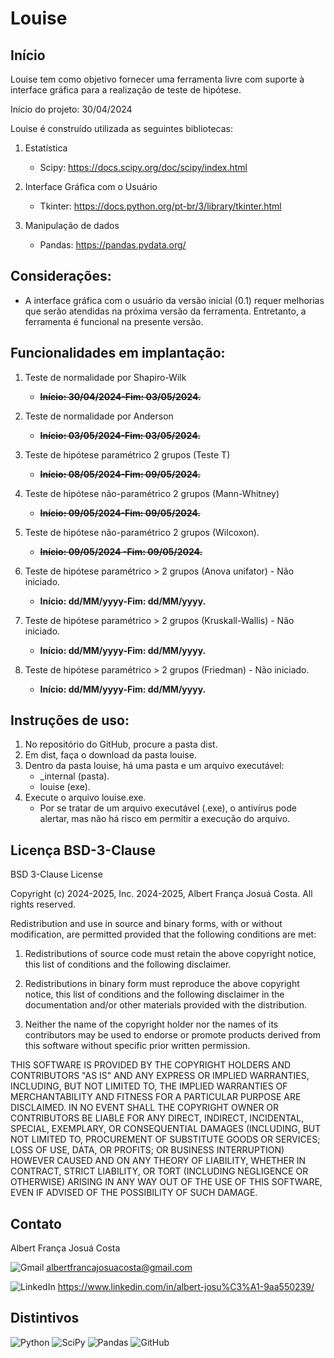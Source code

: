 # Louise

## Início

Louise tem como objetivo fornecer uma ferramenta livre com suporte à interface gráfica para a realização de teste de hipótese.

Início do projeto: 30/04/2024

Louise é construído utilizada as seguintes bibliotecas:

1. Estatística

    - Scipy: <https://docs.scipy.org/doc/scipy/index.html>

2.  Interface Gráfica com o Usuário

    - Tkinter: <https://docs.python.org/pt-br/3/library/tkinter.html>

3.  Manipulação de dados

    - Pandas: <https://pandas.pydata.org/>


## Considerações:

-   A interface gráfica com o usuário da versão inicial (0.1) requer melhorias que serão atendidas na próxima versão da ferramenta. Entretanto, a ferramenta é funcional na presente versão. 


## Funcionalidades em implantação:

1. Teste de normalidade por Shapiro-Wilk
    - <b><s>Início: 30/04/2024-Fim: 03/05/2024.</s></b>

2. Teste de normalidade por Anderson
    - <b><s>Início: 03/05/2024-Fim: 03/05/2024.</s></b>

3. Teste de hipótese paramétrico 2 grupos (Teste T)
    - <b><s>Início: 08/05/2024-Fim: 09/05/2024.</s></b>

4. Teste de hipótese não-paramétrico 2  grupos (Mann-Whitney)
    - <b><s>Início: 09/05/2024-Fim: 09/05/2024.</s></b>

5. Teste de hipótese não-paramétrico 2  grupos (Wilcoxon).
    - <b><s>Início: 09/05/2024 -Fim: 09/05/2024.</s></b>

6. Teste de hipótese paramétrico > 2  grupos (Anova unifator) - Não iniciado.
    - <b>Início: dd/MM/yyyy-Fim: dd/MM/yyyy.</b>

7. Teste de hipótese paramétrico > 2  grupos (Kruskall-Wallis) - Não iniciado.
    - <b>Início: dd/MM/yyyy-Fim: dd/MM/yyyy.</b>

8. Teste de hipótese paramétrico > 2  grupos (Friedman) - Não iniciado.
    - <b>Início: dd/MM/yyyy-Fim: dd/MM/yyyy.</b>


## Instruções de uso:

1. No repositório do GitHub, procure a pasta dist.
2. Em dist, faça o download da pasta louise.
3. Dentro da pasta louise, há uma pasta e um arquivo executável:
    - _internal (pasta).
    - louise (exe).
4. Execute o arquivo louise.exe.
    - Por se tratar de um arquivo executável (.exe), o antivírus pode alertar, mas não há risco em permitir a execução do arquivo.

## Licença BSD-3-Clause 

BSD 3-Clause License

Copyright (c) 2024-2025, Inc. 2024-2025, Albert França Josuá Costa.
All rights reserved.

Redistribution and use in source and binary forms, with or without
modification, are permitted provided that the following conditions
are met:

1. Redistributions of source code must retain the above copyright
   notice, this list of conditions and the following disclaimer.

2. Redistributions in binary form must reproduce the above
   copyright notice, this list of conditions and the following
   disclaimer in the documentation and/or other materials provided
   with the distribution.

3. Neither the name of the copyright holder nor the names of its
   contributors may be used to endorse or promote products derived
   from this software without specific prior written permission.

THIS SOFTWARE IS PROVIDED BY THE COPYRIGHT HOLDERS AND CONTRIBUTORS
"AS IS" AND ANY EXPRESS OR IMPLIED WARRANTIES, INCLUDING, BUT NOT
LIMITED TO, THE IMPLIED WARRANTIES OF MERCHANTABILITY AND FITNESS FOR
A PARTICULAR PURPOSE ARE DISCLAIMED. IN NO EVENT SHALL THE COPYRIGHT
OWNER OR CONTRIBUTORS BE LIABLE FOR ANY DIRECT, INDIRECT, INCIDENTAL,
SPECIAL, EXEMPLARY, OR CONSEQUENTIAL DAMAGES (INCLUDING, BUT NOT
LIMITED TO, PROCUREMENT OF SUBSTITUTE GOODS OR SERVICES; LOSS OF USE,
DATA, OR PROFITS; OR BUSINESS INTERRUPTION) HOWEVER CAUSED AND ON ANY
THEORY OF LIABILITY, WHETHER IN CONTRACT, STRICT LIABILITY, OR TORT
(INCLUDING NEGLIGENCE OR OTHERWISE) ARISING IN ANY WAY OUT OF THE USE
OF THIS SOFTWARE, EVEN IF ADVISED OF THE POSSIBILITY OF SUCH DAMAGE.

## Contato

Albert França Josuá Costa

![Gmail](https://img.shields.io/badge/Gmail-D14836?style=for-the-badge&logo=gmail&logoColor=white) <albertfrancajosuacosta@gmail.com>

![LinkedIn](https://img.shields.io/badge/linkedin-%230077B5.svg?style=for-the-badge&logo=linkedin&logoColor=white) <https://www.linkedin.com/in/albert-josu%C3%A1-9aa550239/>


## Distintivos

![Python](https://img.shields.io/badge/python-3670A0?style=for-the-badge&logo=python&logoColor=ffdd54) ![SciPy](https://img.shields.io/badge/SciPy-%230C55A5.svg?style=for-the-badge&logo=scipy&logoColor=%white) ![Pandas](https://img.shields.io/badge/pandas-%23150458.svg?style=for-the-badge&logo=pandas&logoColor=white) ![GitHub](https://img.shields.io/badge/github-%23121011.svg?style=for-the-badge&logo=github&logoColor=white)